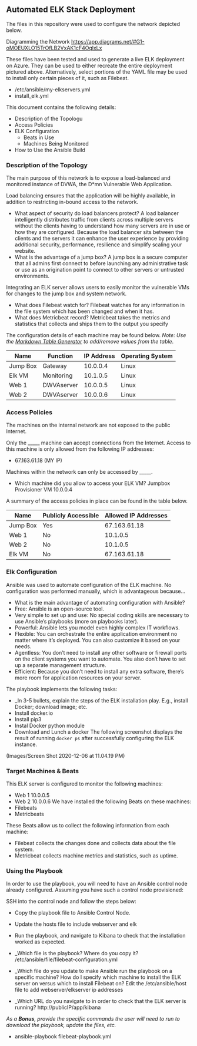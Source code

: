 ## Automated ELK Stack Deployment

The files in this repository were used to configure the network depicted below.

Diagramming the Network https://app.diagrams.net/#G1-oMOEUXLO15TrOfLB2VxAK1cF4OqlxLx

These files have been tested and used to generate a live ELK deployment on Azure. They can be used to either recreate the entire deployment pictured above. Alternatively, select portions of the YAML file may be used to install only certain pieces of it, such as Filebeat.

  - /etc/ansible/my-elkservers.yml
  - install_elk.yml

This document contains the following details:
- Description of the Topologu
- Access Policies
- ELK Configuration
  - Beats in Use
  - Machines Being Monitored
- How to Use the Ansible Build


### Description of the Topology

The main purpose of this network is to expose a load-balanced and monitored instance of DVWA, the D*mn Vulnerable Web Application.

Load balancing ensures that the application will be highly available, in addition to restricting in-bound access to the network.
- What aspect of security do load balancers protect? A load balancer intelligently distributes traffic from clients across multiple servers without the clients having to understand how many servers are in use or how they are configured. Because the load balancer sits between the clients and the servers it can enhance the user experience by providing additional security, performance, resilience and simplify scaling your website.
- What is the advantage of a jump box? A jump box is a secure computer that all admins first connect to before launching any administrative task or use as an origination point to connect to other servers or untrusted environments.


Integrating an ELK server allows users to easily monitor the vulnerable VMs for changes to the jump box and system network.
- What does Filebeat watch for? Filebeat watches for any information in the file system which has been changed and when it has.
- What does Metricbeat record? Metricbeat takes the metrics and statistics that collects and ships them to the output you specify

The configuration details of each machine may be found below.
_Note: Use the [Markdown Table Generator](http://www.tablesgenerator.com/markdown_tables) to add/remove values from the table_.

| Name     | Function | IP Address | Operating System |
|----------|----------|------------|------------------|
| Jump Box | Gateway  | 10.0.0.4   | Linux            |
| Elk VM   |Monitoring| 10.1.0.5   | Linux            |
| Web 1    |DWVAserver| 10.0.0.5   | Linux            |
| Web 2    |DWVAserver| 10.0.0.6   | Linux            |

### Access Policies

The machines on the internal network are not exposed to the public Internet. 

Only the _____ machine can accept connections from the Internet. Access to this machine is only allowed from the following IP addresses:
- 67.163.61.18 (MY IP)

Machines within the network can only be accessed by _____.
- Which machine did you allow to access your ELK VM? Jumpbox Provisioner VM 10.0.0.4

A summary of the access policies in place can be found in the table below.

| Name     | Publicly Accessible | Allowed IP Addresses |
|----------|---------------------|----------------------|
| Jump Box | Yes                 | 67.163.61.18         |
| Web 1    | No                  | 10.1.0.5             |
| Web 2    | No                  | 10.1.0.5             |
| Elk VM   | No                  | 67.163.61.18         |
### Elk Configuration

Ansible was used to automate configuration of the ELK machine. No configuration was performed manually, which is advantageous because...
- What is the main advantage of automating configuration with Ansible? 
- Free: Ansible is an open-source tool.
- Very simple to set up and use: No special coding skills are necessary to use Ansible’s playbooks (more on playbooks later).
- Powerful: Ansible lets you model even highly complex IT workflows.
- Flexible: You can orchestrate the entire application environment no matter where it’s deployed. You can also customize it based on your needs.
- Agentless: You don’t need to install any other software or firewall ports on the client systems you want to automate. You also don’t have to set up a separate management structure.
- Efficient: Because you don’t need to install any extra software, there’s more room for application resources on your server.

The playbook implements the following tasks:
- _In 3-5 bullets, explain the steps of the ELK installation play. E.g., install Docker; download image; etc.
- Install docker.io
- Install pip3
- Instal Docker python module
- Download and Lunch a docker
The following screenshot displays the result of running `docker ps` after successfully configuring the ELK instance.

(Images/Screen Shot 2020-12-06 at 11.04.19 PM)

### Target Machines & Beats
This ELK server is configured to monitor the following machines:
- Web 1 10.0.0.5
- Web 2 10.0.0.6
We have installed the following Beats on these machines:
- Filebeats
- Metricbeats

These Beats allow us to collect the following information from each machine:
- Filebeat collects the changes done and collects data about the file system.
- Metricbeat collects machine metrics and statistics, such as uptime. 


### Using the Playbook
In order to use the playbook, you will need to have an Ansible control node already configured. Assuming you have such a control node provisioned: 

SSH into the control node and follow the steps below:
- Copy the playbook file to Ansible Control Node.
- Update the hosts file to include webserver and elk
- Run the playbook, and navigate to Kibana to check that the installation worked as expected.

- _Which file is the playbook? Where do you copy it? /etc/ansible/file/filebeat-configuration.yml
- _Which file do you update to make Ansible run the playbook on a specific machine? How do I specify which machine to install the ELK server on versus which to install Filebeat on? Edit the /etc/ansible/host file to add webserver/elkserver ip addresses
- _Which URL do you navigate to in order to check that the ELK server is running?
http://publicIP/app/kibana

_As a **Bonus**, provide the specific commands the user will need to run to download the playbook, update the files, etc._
- ansible-playbook filebeat-playbook.yml
